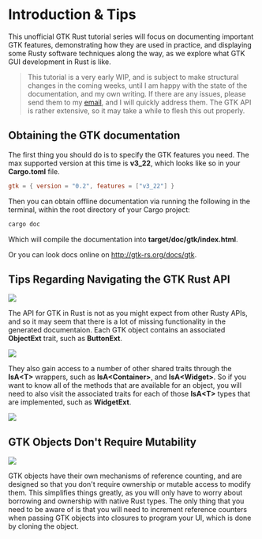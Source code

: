 # Introduction & Tips

This unofficial GTK Rust tutorial series will focus on documenting important GTK features,
demonstrating how they are used in practice, and displaying some Rusty software techniques
along the way, as we explore what GTK GUI development in Rust is like.

> This tutorial is a very early WIP, and is subject to make structural changes in the coming
> weeks, until I am happy with the state of the documentation, and my own writing. If there
> are any issues, please send them to my [email](mailto:mmstickman@gmail.com), and I will
> quickly address them. The GTK API is rather extensive, so it may take a while to flesh this
> out properly.

## Obtaining the GTK documentation

The first thing you should do is to specify the GTK features you need. The max supported
version at this time is **v3_22**, which looks like so in your **Cargo.toml** file.

```toml
gtk = { version = "0.2", features = ["v3_22"] }
```

Then you can obtain offline documentation via running the following in the terminal, within
the root directory of your Cargo project:

```sh
cargo doc
```

Which will compile the documentation into **target/doc/gtk/index.html**.

Or you can look docs online on http://gtk-rs.org/docs/gtk.

## Tips Regarding Navigating the GTK Rust API

<img src="images/api-diagram.png" />

The API for GTK in Rust is not as you might expect from other Rusty APIs, and so it may seem
that there is a lot of missing functionality in the generated documentaion. Each GTK object
contains an associated **ObjectExt** trait, such as **ButtonExt**.

<img src="images/traitext.png" />

They also gain access to a number of other shared traits through the **IsA\<T\>** wrappers,
such as **IsA\<Container\>**, and **IsA\<Widget\>**. So if you want to know all of the methods
that are available for an object, you will need to also visit the associated traits for each of
those **IsA\<T\>** types that are implemented, such as **WidgetExt**.

<img src="images/isawrapper.png" />

## GTK Objects Don't Require Mutability

<img src="images/rust_vs_gtk.png" />

GTK objects have their own mechanisms of reference counting, and are designed so that
you don't require ownership or mutable access to modify them. This simplifies things greatly,
as you will only have to worry about borrowing and ownership with native Rust types. The only
thing that you need to be aware of is that you will need to increment reference counters when
passing GTK objects into closures to program your UI, which is done by cloning the object.
